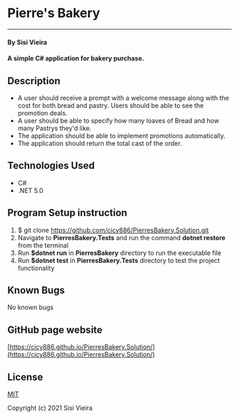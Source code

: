 # Pierre's Bakery
___________
#### By Sisi Vieira
#### A simple C# application for bakery purchase.

## Description
* A user should receive a prompt with a welcome message along with the cost for both bread and pastry. Users should be able to see the promotion deals.
* A user should be able to specify how many loaves of Bread and how many Pastrys they'd like.
* The application should be able to implement promotions automatically.
* The application should return the total cast of the order.

## Technologies Used
* C#
* .NET 5.0

## Program Setup instruction
1. $ git clone https://github.com/cicy886/PierresBakery.Solution.git
2. Navigate to **PierresBakery.Tests** and run the command **dotnet restore** from the terminal
3. Run **$dotnet run** in **PierresBakery** directory to run the executable file
4. Run **$dotnet test** in **PierresBakery.Tests** directory to test the project functionality

## Known Bugs
No known bugs

## GitHub page website
[https://cicy886.github.io/PierresBakery.Solution/](https://cicy886.github.io/PierresBakery.Solution/)
## License
[MIT](https://opensource.org/licenses/MIT)

Copyright (c) 2021 Sisi Vieira
